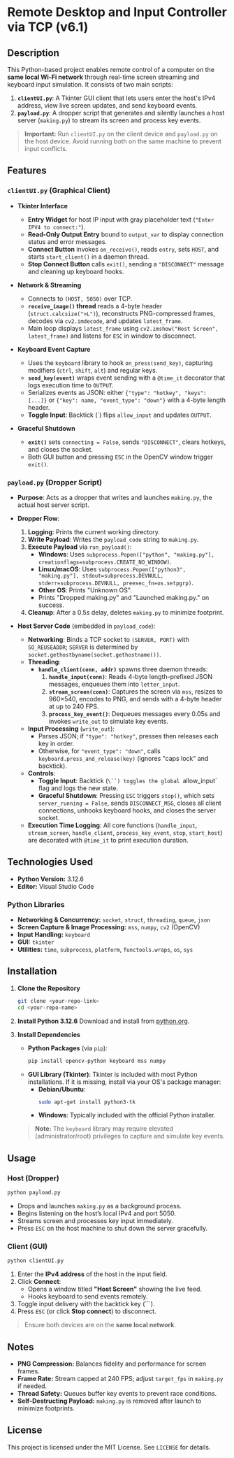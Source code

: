 # Remote Desktop and Input Controller via TCP (v6.1)

## Description

This Python-based project enables remote control of a computer on the **same local Wi-Fi network** through real-time screen streaming and keyboard input simulation. It consists of two main scripts:

1. **`clientUI.py`**: A Tkinter GUI client that lets users enter the host's IPv4 address, view live screen updates, and send keyboard events.
2. **`payload.py`**: A dropper script that generates and silently launches a host server (`making.py`) to stream its screen and process key events.

> **Important:** Run `clientUI.py` on the client device and `payload.py` on the host device. Avoid running both on the same machine to prevent input conflicts.

## Features

### `clientUI.py` (Graphical Client)

- **Tkinter Interface**
  - **Entry Widget** for host IP input with gray placeholder text (`"Enter IPV4 to connect:"`).
  - **Read-Only Output Entry** bound to `output_var` to display connection status and error messages.
  - **Connect Button** invokes `on_receive()`, reads `entry`, sets `HOST`, and starts `start_client()` in a daemon thread.
  - **Stop Connect Button** calls `exit()`, sending a `"DISCONNECT"` message and cleaning up keyboard hooks.

- **Network & Streaming**
  - Connects to `(HOST, 5050)` over TCP.
  - **`receive_image()` thread** reads a 4-byte header (`struct.calcsize(">L")`), reconstructs PNG-compressed frames, decodes via `cv2.imdecode`, and updates `latest_frame`.
  - Main loop displays `latest_frame` using `cv2.imshow("Host Screen", latest_frame)` and listens for `ESC` in window to disconnect.

- **Keyboard Event Capture**
  - Uses the `keyboard` library to hook `on_press(send_key)`, capturing modifiers (`ctrl`, `shift`, `alt`) and regular keys.
  - **`send_key(event)`** wraps event sending with a `@time_it` decorator that logs execution time to `OUTPUT`.
  - Serializes events as JSON: either `{"type": "hotkey", "keys": [...]}` or `{"key": name, "event_type": "down"}` with a 4-byte length header.
  - **Toggle Input**: Backtick (\`) flips `allow_input` and updates `OUTPUT`.

- **Graceful Shutdown**
  - **`exit()`** sets `connecting = False`, sends `"DISCONNECT"`, clears hotkeys, and closes the socket.
  - Both GUI button and pressing `ESC` in the OpenCV window trigger `exit()`.

### `payload.py` (Dropper Script)

- **Purpose**: Acts as a dropper that writes and launches `making.py`, the actual host server script.
- **Dropper Flow**:
  1. **Logging**: Prints the current working directory.
  2. **Write Payload**: Writes the `payload_code` string to `making.py`.
  3. **Execute Payload** via `run_payload()`:
     - **Windows**: Uses `subprocess.Popen(["python", "making.py"], creationflags=subprocess.CREATE_NO_WINDOW)`.
     - **Linux/macOS**: Uses `subprocess.Popen(["python3", "making.py"], stdout=subprocess.DEVNULL, stderr=subprocess.DEVNULL, preexec_fn=os.setpgrp)`.
     - **Other OS**: Prints "Unknown OS".
     - Prints "Dropped making.py" and "Launched making.py." on success.
  4. **Cleanup**: After a 0.5s delay, deletes `making.py` to minimize footprint.

- **Host Server Code** (embedded in `payload_code`):
  - **Networking**: Binds a TCP socket to `(SERVER, PORT)` with `SO_REUSEADDR`; `SERVER` is determined by `socket.gethostbyname(socket.gethostname())`.
  - **Threading**:
    - **`handle_client(conn, addr)`** spawns three daemon threads:
      1. **`handle_input(conn)`**: Reads 4-byte length-prefixed JSON messages, enqueues them into `letter_input`.
      2. **`stream_screen(conn)`**: Captures the screen via `mss`, resizes to 960×540, encodes to PNG, and sends with a 4-byte header at up to 240 FPS.
      3. **`process_key_event()`**: Dequeues messages every 0.05s and invokes `write_out` to simulate key events.
  - **Input Processing** (`write_out`):
    - Parses JSON; if `"type": "hotkey"`, presses then releases each key in order.
    - Otherwise, for `"event_type": "down"`, calls `keyboard.press_and_release(key)` (ignores "caps lock" and backtick).
  - **Controls**:
    - **Toggle Input**: Backtick (`\``) toggles the global `allow_input` flag and logs the new state.
    - **Graceful Shutdown**: Pressing `ESC` triggers `stop()`, which sets `server_running = False`, sends `DISCONNECT_MSG`, closes all client connections, unhooks keyboard hooks, and closes the server socket.
  - **Execution Time Logging**: All core functions (`handle_input`, `stream_screen`, `handle_client`, `process_key_event`, `stop`, `start_host`) are decorated with `@time_it` to print execution duration.

## Technologies Used

- **Python Version:** 3.12.6
- **Editor:** Visual Studio Code

### Python Libraries

- **Networking & Concurrency:** `socket`, `struct`, `threading`, `queue`, `json`
- **Screen Capture & Image Processing:** `mss`, `numpy`, `cv2` (OpenCV)
- **Input Handling:** `keyboard`
- **GUI:** `tkinter`
- **Utilities:** `time`, `subprocess`, `platform`, `functools.wraps`, `os`, `sys`

## Installation

1. **Clone the Repository**
   ```bash
   git clone <your-repo-link>
   cd <your-repo-name>
   ```

2. **Install Python 3.12.6**
   Download and install from [python.org](https://www.python.org/downloads/).

3. **Install Dependencies**

   - **Python Packages** (via `pip`):
     ```bash
     pip install opencv-python keyboard mss numpy
     ```
   - **GUI Library (Tkinter)**:
     Tkinter is included with most Python installations. If it is missing, install via your OS's package manager:
     - **Debian/Ubuntu**:
       ```bash
       sudo apt-get install python3-tk
     - **Windows**: Typically included with the official Python installer.

   > **Note:** The `keyboard` library may require elevated (administrator/root) privileges to capture and simulate key events.

## Usage

### Host (Dropper)

```bash
python payload.py
```

- Drops and launches `making.py` as a background process.
- Begins listening on the host’s local IPv4 and port 5050.
- Streams screen and processes key input immediately.
- Press `ESC` on the host machine to shut down the server gracefully.

### Client (GUI)

```bash
python clientUI.py
```

1. Enter the **IPv4 address** of the host in the input field.
2. Click **Connect**:
   - Opens a window titled **"Host Screen"** showing the live feed.
   - Hooks keyboard to send events remotely.
3. Toggle input delivery with the backtick key (`\``).
4. Press `ESC` (or click **Stop connect**) to disconnect.

> Ensure both devices are on the **same local network**.

## Notes

- **PNG Compression:** Balances fidelity and performance for screen frames.
- **Frame Rate:** Stream capped at 240 FPS; adjust `target_fps` in `making.py` if needed.
- **Thread Safety:** Queues buffer key events to prevent race conditions.
- **Self-Destructing Payload:** `making.py` is removed after launch to minimize footprints.

## License

This project is licensed under the MIT License. See `LICENSE` for details.

